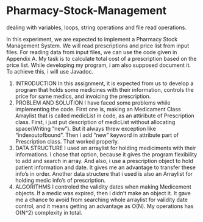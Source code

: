 # Pharmacy-Stock-Management
dealing with variables, loops, string operations and file read operations.

In this experiment, we are expected to implement a Pharmacy Stock Management System.
We will read prescriptions and price list from input files. For reading data from input files,
we can use the code given in Appendix A. My task is to calculate total cost of a
prescription based on the price list. While developing my program, i am also supposed
document it. To achieve this, i will use Javadoc.

1) INTRODUCTION
In this assignment, it is expected from us to develop a program that holds
some medicines with their information, controls the price for same medics,
and invoicing the prescription.
2) PROBLEM AND SOLUTION
I have faced some problems while implementing the code. First one is,
making an Medicament Class Arraylist that is called medicList in code, as
an attiribute of Prescription class. First, i just put description of medicList
without allocating space(Writing “new”). But it always threw exception
like “indexoutofbound”. Then i add “new” keyword in attribute part of
Prescription class. That worked properly.
3) DATA STRUCTURE
I used an arraylist for holding mediciments with their informations. I chose
that option, because it gives the program flexibility to add and search in
array. And also, i use a prescription object to hold patient information and
date. It gives me an advantage to transfer these info’s in order. Another
data structere that i used is also an Arraylist for holding medic info’s of
prescription.
4) ALGORITHMS
I controled the validity dates when making Medicement objects. İf a medic
was expired, then i didn’t make an object it. It gave me a chance to avoid
from searching whole arraylist for validity date control, and it means
getting an advantage as O(N). My operations has O(N^2) complexity in
total.
